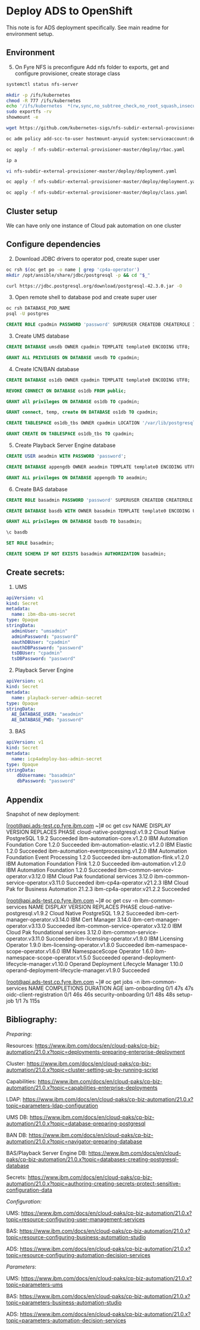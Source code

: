 # Deploy ADS to OpenShift

This note is for ADS deployment specifically. See main readme for environment setup.

## Environment


5. On Fyre NFS is preconfigure Add nfs folder to exports, get and configure provisioner, create storage class

  ```sh
  systemctl status nfs-server

  mkdir -p /ifs/kubernetes
  chmod -R 777 /ifs/kubernetes
  echo '/ifs/kubernetes  *(rw,sync,no_subtree_check,no_root_squash,insecure)' >> /etc/exports
  sudo exportfs -rv
  showmount -e

  wget https://github.com/kubernetes-sigs/nfs-subdir-external-provisioner/archive/refs/heads/master.zip

  oc adm policy add-scc-to-user hostmount-anyuid system:serviceaccount:default:nfs-client-provisioner

  oc apply -f nfs-subdir-external-provisioner-master/deploy/rbac.yaml
  
  ip a

  vi nfs-subdir-external-provisioner-master/deploy/deployment.yaml

  oc apply -f nfs-subdir-external-provisioner-master/deploy/deployment.yaml

  oc apply -f nfs-subdir-external-provisioner-master/deploy/class.yaml
  ```

## Cluster setup

We can have only one instance of Cloud pak automation on one cluster


## Configure dependencies



2. Download JDBC drivers to operator pod, create super user

  ```sh
  oc rsh $(oc get po -o name | grep 'cp4a-operator')
  mkdir /opt/ansible/share/jdbc/postgresql -p && cd "$_"

  curl https://jdbc.postgresql.org/download/postgresql-42.3.0.jar -O
  ```

3. Open remote shell to database pod and create super user

  ```sh
  oc rsh DATABASE_POD_NAME
  psql -U postgres
  ```

  ```SQL
  CREATE ROLE cpadmin PASSWORD 'password' SUPERUSER CREATEDB CREATEROLE INHERIT LOGIN;
  ```

3. Create UMS database

  ```SQL
  CREATE DATABASE umsdb OWNER cpadmin TEMPLATE template0 ENCODING UTF8;

  GRANT ALL PRIVILEGES ON DATABASE umsdb TO cpadmin;
  ```

4. Create ICN/BAN database

  ```SQL
  CREATE DATABASE os1db OWNER cpadmin TEMPLATE template0 ENCODING UTF8;

  REVOKE CONNECT ON DATABASE os1db FROM public;

  GRANT all privileges ON DATABASE os1db TO cpadmin;

  GRANT connect, temp, create ON DATABASE os1db TO cpadmin;

  CREATE TABLESPACE os1db_tbs OWNER cpadmin LOCATION '/var/lib/postgresql/data/pgdata';

  GRANT CREATE ON TABLESPACE os1db_tbs TO cpadmin;
  ```

5. Create Playback Server Engine database

  ```SQL
  CREATE USER aeadmin WITH PASSWORD 'password';

  CREATE DATABASE appengdb OWNER aeadmin TEMPLATE template0 ENCODING UTF8;

  GRANT ALL privileges ON DATABASE appengdb TO aeadmin;
  ```

6. Create BAS database

  ```SQL
  CREATE ROLE basadmin PASSWORD 'password' SUPERUSER CREATEDB CREATEROLE INHERIT LOGIN;

  CREATE DATABASE basdb WITH OWNER basadmin TEMPLATE template0 ENCODING UTF8;

  GRANT ALL privileges ON DATABASE basdb TO basadmin;

  \c basdb

  SET ROLE basadmin;

  CREATE SCHEMA IF NOT EXISTS basadmin AUTHORIZATION basadmin;
  ```

## Create secrets:

1. UMS

  ```yaml
  apiVersion: v1
  kind: Secret
  metadata:
    name: ibm-dba-ums-secret
  type: Opaque
  stringData:
    adminUser: "umsadmin"
    adminPassword: "password"
    oauthDBUser: "cpadmin"
    oauthDBPassword: "password"
    tsDBUser: "cpadmin"
    tsDBPassword: "password"
  ```

2. Playback Server Engine

  ```yaml
  apiVersion: v1
  kind: Secret
  metadata:
    name: playback-server-admin-secret
  type: Opaque
  stringData:
    AE_DATABASE_USER: "aeadmin"
    AE_DATABASE_PWD: "password"
  ```

3. BAS
  ```yaml
  apiVersion: v1
  kind: Secret
  metadata:
    name: icp4adeploy-bas-admin-secret
  type: Opaque
  stringData:
      dbUsername: "basadmin"
      dbPassword: "password"
  ```

## Appendix

Snapshot of new deployment:

[root@api.ads-test.cp.fyre.ibm.com ~]# oc get csv
NAME                                    DISPLAY                                      VERSION   REPLACES                              PHASE
cloud-native-postgresql.v1.9.2          Cloud Native PostgreSQL                      1.9.2                                           Succeeded
ibm-automation-core.v1.2.0              IBM Automation Foundation Core               1.2.0                                           Succeeded
ibm-automation-elastic.v1.2.0           IBM Elastic                                  1.2.0                                           Succeeded
ibm-automation-eventprocessing.v1.2.0   IBM Automation Foundation Event Processing   1.2.0                                           Succeeded
ibm-automation-flink.v1.2.0             IBM Automation Foundation Flink              1.2.0                                           Succeeded
ibm-automation.v1.2.0                   IBM Automation Foundation                    1.2.0                                           Succeeded
ibm-common-service-operator.v3.12.0     IBM Cloud Pak foundational services          3.12.0    ibm-common-service-operator.v3.11.0   Succeeded
ibm-cp4a-operator.v21.2.3               IBM Cloud Pak for Business Automation        21.2.3    ibm-cp4a-operator.v21.2.2             Succeeded

[root@api.ads-test.cp.fyre.ibm.com ~]# oc get csv -n ibm-common-services
NAME                                           DISPLAY                                VERSION   REPLACES                                      PHASE
cloud-native-postgresql.v1.9.2                 Cloud Native PostgreSQL                1.9.2                                                   Succeeded
ibm-cert-manager-operator.v3.14.0              IBM Cert Manager                       3.14.0    ibm-cert-manager-operator.v3.13.0             Succeeded
ibm-common-service-operator.v3.12.0            IBM Cloud Pak foundational services    3.12.0    ibm-common-service-operator.v3.11.0           Succeeded
ibm-licensing-operator.v1.9.0                  IBM Licensing Operator                 1.9.0     ibm-licensing-operator.v1.8.0                 Succeeded
ibm-namespace-scope-operator.v1.6.0            IBM NamespaceScope Operator            1.6.0     ibm-namespace-scope-operator.v1.5.0           Succeeded
operand-deployment-lifecycle-manager.v1.10.0   Operand Deployment Lifecycle Manager   1.10.0    operand-deployment-lifecycle-manager.v1.9.0   Succeeded


[root@api.ads-test.cp.fyre.ibm.com ~]# oc get jobs -n ibm-common-services
NAME                       COMPLETIONS   DURATION   AGE
iam-onboarding             0/1           47s        47s
oidc-client-registration   0/1           46s        46s
security-onboarding        0/1           48s        48s
setup-job                  1/1           7s         115s

## Bibliography:

*Preparing:*

Resources: https://www.ibm.com/docs/en/cloud-paks/cp-biz-automation/21.0.x?topic=deployments-preparing-enterprise-deployment

Cluster: https://www.ibm.com/docs/en/cloud-paks/cp-biz-automation/21.0.x?topic=cluster-setting-up-by-running-script

Capabilities: https://www.ibm.com/docs/en/cloud-paks/cp-biz-automation/21.0.x?topic=capabilities-enterprise-deployments

LDAP: https://www.ibm.com/docs/en/cloud-paks/cp-biz-automation/21.0.x?topic=parameters-ldap-configuration

UMS DB: https://www.ibm.com/docs/en/cloud-paks/cp-biz-automation/21.0.x?topic=database-preparing-postgresql

BAN DB: https://www.ibm.com/docs/en/cloud-paks/cp-biz-automation/21.0.x?topic=navigator-preparing-database

BAS/Playback Server Engine DB: https://www.ibm.com/docs/en/cloud-paks/cp-biz-automation/21.0.x?topic=databases-creating-postgresql-database

Secrets: https://www.ibm.com/docs/en/cloud-paks/cp-biz-automation/21.0.x?topic=authoring-creating-secrets-protect-sensitive-configuration-data

*Configuration:*

UMS: https://www.ibm.com/docs/en/cloud-paks/cp-biz-automation/21.0.x?topic=resource-configuring-user-management-services

BAS: https://www.ibm.com/docs/en/cloud-paks/cp-biz-automation/21.0.x?topic=resource-configuring-business-automation-studio

ADS: https://www.ibm.com/docs/en/cloud-paks/cp-biz-automation/21.0.x?topic=resource-configuring-automation-decision-services

*Parameters*:

UMS: https://www.ibm.com/docs/en/cloud-paks/cp-biz-automation/21.0.x?topic=parameters-ums

BAS: https://www.ibm.com/docs/en/cloud-paks/cp-biz-automation/21.0.x?topic=parameters-business-automation-studio

ADS: https://www.ibm.com/docs/en/cloud-paks/cp-biz-automation/21.0.x?topic=parameters-automation-decision-services
